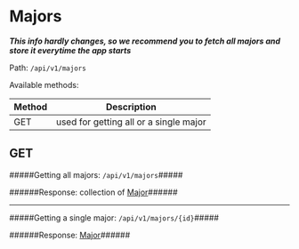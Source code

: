 Majors
=
***This info hardly changes, so we recommend you to fetch all majors and store it everytime the app starts***

Path: `/api/v1/majors`

Available methods:

|Method|Description|
|------|-----------|
|GET|used for getting all or a single major|

GET
-
#####Getting all majors: `/api/v1/majors`#####

######Response: collection of [Major](https://github.com/zazzlife/api-docs/blob/master/objects/major.md)######

-----------------------

#####Getting a single major: `/api/v1/majors/{id}`#####

######Response: [Major](https://github.com/zazzlife/api-docs/blob/master/objects/major.md)######
